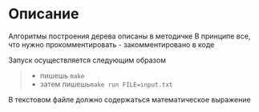 # Описание
Алгоритмы построения дерева описаны в методичке
В принципе все, что нужно прокомментировать - закомментировано в коде

Запуск осуществляется следующим образом
>- пишешь `make`
>- затем пишешь`make run FILE=input.txt`

В текстовом файле должно содержаться математическое выражение